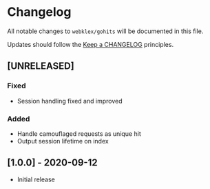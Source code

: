 # Changelog

All notable changes to `webklex/gohits` will be documented in this file.

Updates should follow the [Keep a CHANGELOG](http://keepachangelog.com/) principles.

## [UNRELEASED]
### Fixed
- Session handling fixed and improved

### Added
- Handle camouflaged requests as unique hit
- Output session lifetime on index

## [1.0.0] - 2020-09-12
- Initial release